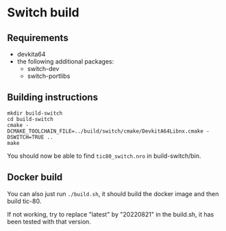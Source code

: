 # Switch build

## Requirements

* devkita64
* the following additional packages:
    * switch-dev
    * switch-portlibs

## Building instructions

```
mkdir build-switch
cd build-switch
cmake -DCMAKE_TOOLCHAIN_FILE=../build/switch/cmake/DevkitA64Libnx.cmake -DSWITCH=TRUE ..
make
```

You should now be able to find `tic80_switch.nro` in build-switch/bin.

## Docker build

You can also just run `./build.sh`, it should build the docker image and then build tic-80.

If not working, try to replace "latest" by "20220821" in the build.sh, it has been tested with that version.